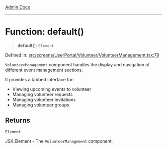 [Admin Docs](/)

---

# Function: default()

> **default**(): `Element`

Defined in: [src/screens/UserPortal/Volunteer/VolunteerManagement.tsx:79](https://github.com/PalisadoesFoundation/talawa-admin/blob/main/src/screens/UserPortal/Volunteer/VolunteerManagement.tsx#L79)

`VolunteerManagement` component handles the display and navigation of different event management sections.

It provides a tabbed interface for:

- Viewing upcoming events to volunteer
- Managing volunteer requests
- Managing volunteer invitations
- Managing volunteer groups

## Returns

`Element`

JSX.Element - The `VolunteerManagement` component.
